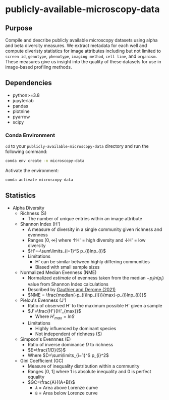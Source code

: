 # publicly-available-microscopy-data
## Purpose
Compile and describe publicly available microscopy datasets using alpha and beta diversity measures. We extract metadata for each well and compute diveristy statistics for image attributes including but not limited to `screen id`, `genotype`, `phenotype`, `imaging method`, `cell line`, and `organism`. These measures give us insight into the quality of these datasets for use in image-based profiling methods.

## Dependencies
- python>=3.8
- jupyterlab
- pandas
- plotnine
- pyarrow
- scipy

### Conda Environment
`cd` to your `publicly-available-microscopy-data` directory and run the following command:

```bash
conda env create -n microscopy-data
```

Activate the environment:

```bash
conda activate microscopy-data
```

## Statistics
* Alpha Diversity
  * Richness (S)
      * The number of unique entries within an image attribute
  * Shannon Index (H')
      * A measure of diversity in a single community given richness and evenness
      * Ranges [0, $\infty$] where ↑H' = high diversity and ↓H' = low diversity
      * $H'=-\sum\limits_{i=1}^S p_{i}lnp_{i}$
      * Limitations
        * H' can be similar between highly differing communities
        * Biased with small sample sizes
  * Normalized Median Evenness (NME)
      * Normalized _estimate_ of evenness taken from the median $-p_iln(p_i)$ value from Shannon Index calculations
      * Described by [Gauthier and Derome (2021)](https://journals.asm.org/doi/pdf/10.1128/msphere.01019-20)
      * $NME = \frac{median(-p_{i}lnp_{i})}{max(-p_{i}lnp_{i})}$
  * Pielou's Evenness (J')
      * Ratio of observed H' to the maximum possible H' given a sample
      * $J'=\frac{H'}{H'_{max}}$
        * Where $H'_{max}=lnS$
      * Limitations
        * Highly influenced by dominant species
        * Not independent of richness (S)
  * Simpson's Evennnes (E)
    * Ratio of inverse dominance $D$ to richness
    * $E=\frac{1/D}{S}$
    * Where $D=\sum\limits_{i=1}^S p_{i}^2$
  * Gini Coefficient (GC)
    * Measure of inequality distribution within a community
    * Ranges [0, 1] where 1 is absolute inequality and 0 is perfect equality
    * $GC=\frac{A}{(A+B)}$
      * `A` = Area above Lorenze curve
      * `B` = Area below Lorenze curve

